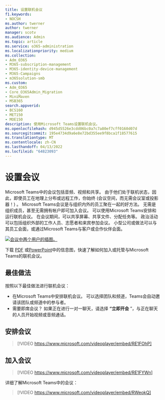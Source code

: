 ```yaml
---
title: 设置联机会议
f1.keywords:
- NOCSH
ms.author: twerner
author: twerner
manager: scotv
ms.audience: Admin
ms.topic: article
ms.service: o365-administration
ms.localizationpriority: medium
ms.collection:
- Adm_O365
- M365-subscription-management
- M365-identity-device-management
- M365-Campaigns
- m365solution-smb
ms.custom:
- Adm_O365
- Core_O365Admin_Migration
- MiniMaven
- MSB365
search.appverid:
- BCS160
- MET150
- MOE150
description: 使用Microsoft Teams设置联机会议。
ms.openlocfilehash: d945d5526e3cdd06bc0a7c7a80ef7cff0160d07d
ms.sourcegitcommit: 195e4734d9a6e8e72bd355ee9f8bca1f18577615
ms.translationtype: MT
ms.contentlocale: zh-CN
ms.lasthandoff: 04/13/2022
ms.locfileid: "64823093"
---
```

# <a name="set-up-meetings"></a>设置会议

Microsoft Teams中的会议包括音频、视频和共享。 由于他们处于联机状态，因此，即使员工在地理上分布或远程工作，你始终 (会议空间，而无需会议室或投影器！) 。 Microsoft Teams会议是与组织内外的员工聚在一起的好方法。 无需是组织成员，甚至无需拥有帐户即可加入会议。 可以使用Microsoft Teams安排和运行联机会议。 在会议期间，可以共享屏幕、共享文件、分配任务等。 政治活动可以包括组织外部的工作人员、志愿者和来宾参加会议。 小型公司或做法可以与其员工会面，或通过Microsoft Teams与客户或合作伙伴会面。

[![会议中两个用户的插图。](../media/HostOnlineMeeting-thumb-358x201.png)](https://go.microsoft.com/fwlink/?linkid=2078712)

下载 [PDF](https://go.microsoft.com/fwlink/?linkid=2078712) 或[PowerPoint](https://go.microsoft.com/fwlink/?linkid=2079515)中的信息图，快速了解如何加入或托管与Microsoft Teams的联机会议。

## <a name="best-practices"></a>最佳做法

按照以下最佳做法进行联机会议：

- 在Microsoft Teams中安排联机会议。 可以选择团队和频道，Teams会自动邀请该团队或频道中的参与者。
- 需要即席会议？ 如果正在进行一对一聊天，请选择 **“立即开会** ”，与正在聊天的人员开始视频或音频通话。

## <a name="schedule-a-meeting"></a>安排会议

> [!VIDEO https://www.microsoft.com/videoplayer/embed/RE1FOhP]

## <a name="join-a-meeting"></a>加入会议

> [!VIDEO https://www.microsoft.com/videoplayer/embed/RE1FYWn]

详细了解Microsoft Teams中的会议：

> [!VIDEO https://www.microsoft.com/videoplayer/embed/RWeokQ]
